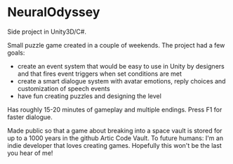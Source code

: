# NeuralOdyssey
Side project in Unity3D/C#. 

Small puzzle game created in a couple of weekends. The project had a few goals:
- create an event system that would be easy to use in Unity by designers and that fires event triggers when set conditions are met
- create a smart dialogue system with avatar emotions, reply choices and customization of speech events
- have fun creating puzzles and designing the level

Has roughly 15-20 minutes of gameplay and multiple endings.
Press F1 for faster dialogue.

Made public so that a game about breaking into a space vault is stored for up to a 1000 years in the 
github Artic Code Vault. To future humans: I'm an indie developer that loves creating games. Hopefully this won't be the last you hear of me!
